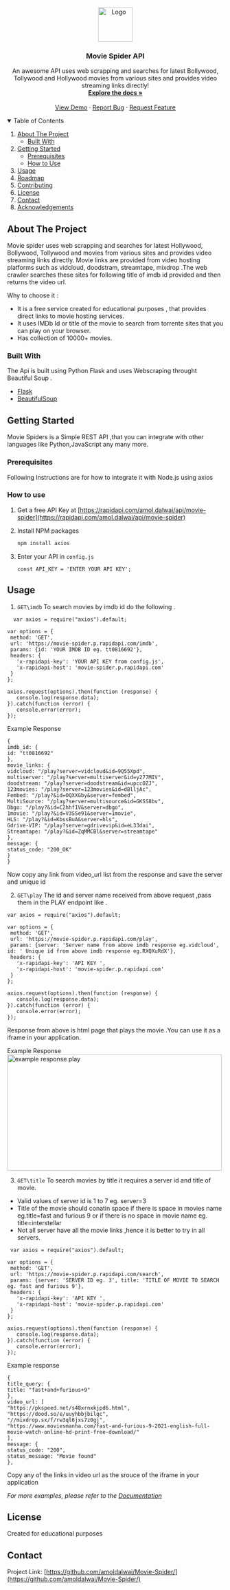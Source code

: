 
<!-- [![Contributors][contributors-shield]][contributors-url]
[![Forks][forks-shield]][forks-url]
[![Stargazers][stars-shield]][stars-url]
[![Issues][issues-shield]][issues-url]
[![MIT License][license-shield]][license-url]
[![LinkedIn][linkedin-shield]][linkedin-url] -->



<!-- PROJECT LOGO -->
<br />
<p align="center">
  <a href="https://github.com/amoldalwai/Movie-Spider/">
    <img src="https://github.com/amoldalwai/Movie-Spider/blob/main/WatchAnyMovieLogo.png" alt="Logo" width="80" height="80">
  </a>

  <h3 align="center">Movie Spider API</h3>

  <p align="center">
    An awesome API uses web scrapping and searches for latest Bollywood, Tollywood and Hollywood movies from various sites and provides video streaming links directly!
    <br />
    <a href="https://rapidapi.com/amol.dalwai/api/movie-spider"><strong>Explore the docs »</strong></a>
    <br />
    <br />
    <a href="https://rapidapi.com/amol.dalwai/api/movie-spider">View Demo</a>
    ·
    <a href="https://github.com/amoldalwai/Movie-Spider/issues">Report Bug</a>
    ·
    <a href="https://github.com/amoldalwai/Movie-Spider/issues">Request Feature</a>
  </p>
</p>



<!-- TABLE OF CONTENTS -->
<details open="open">
  <summary>Table of Contents</summary>
  <ol>
    <li>
      <a href="#about-the-project">About The Project</a>
      <ul>
        <li><a href="#built-with">Built With</a></li>
      </ul>
    </li>
    <li>
      <a href="#getting-started">Getting Started</a>
      <ul>
        <li><a href="#prerequisites">Prerequisites</a></li>
        <li><a href="#installation">How to Use</a></li>
      </ul>
    </li>
    <li><a href="#usage">Usage</a></li>
    <li><a href="#roadmap">Roadmap</a></li>
    <li><a href="#contributing">Contributing</a></li>
    <li><a href="#license">License</a></li>
    <li><a href="#contact">Contact</a></li>
    <li><a href="#acknowledgements">Acknowledgements</a></li>
  </ol>
</details>



<!-- ABOUT THE PROJECT -->
## About The Project


Movie spider uses web scrapping and searches for latest Hollywood, Bollywood, Tollywood and  movies from various sites and provides video streaming links directly.
Movie links are provided from video hosting platforms such as vidcloud, doodstram, streamtape, mixdrop .The web crawler searches these sites for following title of imdb id provided and then returns the video url.

Why to choose it :
* It is a free service created for educational purposes , that provides direct links to movie hosting services.
* It uses IMDb Id or title of the movie to search from torrente sites that you can play on your browser.
* Has collection of 10000+ movies.


### Built With

The Api is built using Python Flask and uses Webscraping throught Beautiful Soup .
* [Flask](https://flask.palletsprojects.com/en/2.0.x/)
* [BeautifulSoup](https://www.crummy.com/software/BeautifulSoup/bs4/doc/)


<!-- GETTING STARTED -->
## Getting Started

Movie Spiders is a Simple REST API ,that you can integrate with other languages like Python,JavaScript any many more.

### Prerequisites

Following Instructions are for how to integrate it with  Node.js using axios

### How to use

1. Get a free API Key at [https://rapidapi.com/amol.dalwai/api/movie-spider](https://rapidapi.com/amol.dalwai/api/movie-spider)

3. Install NPM packages
   ```sh
   npm install axios
   ```
4. Enter your API in `config.js`
   ```JS
   const API_KEY = 'ENTER YOUR API KEY';
   ```


<!-- USAGE EXAMPLES -->
## Usage
1. `GET\imdb`
To search movies by imdb id do the following .
 ```JS
   var axios = require("axios").default;

var options = {
  method: 'GET',
  url: 'https://movie-spider.p.rapidapi.com/imdb',
  params: {id: 'YOUR IMDB ID eg. tt0816692'},
  headers: {
    'x-rapidapi-key': 'YOUR API KEY from config.js',
    'x-rapidapi-host': 'movie-spider.p.rapidapi.com'
  }
};

axios.request(options).then(function (response) {
	console.log(response.data);
}).catch(function (error) {
	console.error(error);
});
 ```
 Example Response
 ```
 {
imdb_id: {
id: "tt0816692"
},
movie_links: {
vidcloud: "/play?server=vidcloud&id=9Q55Xpd",
multiserver: "/play?server=multiserver&id=y277MIV",
doodstream: "/play?server=doodstream&id=upccOZJ",
123movies: "/play?server=123movies&id=dBlljAc",
Fembed: "/play?&id=OQXXGby&server=fembed",
MultiSource: "/play?server=multisource&id=GKSS8bv",
Dbgo: "/play?&id=C2hhf1V&server=dbgo",
1movie: "/play?&id=V3SSe91&server=1movie",
HLS: "/play?&id=KbssBuA&server=hls",
Gdrive-VIP: "/play?server=gdrivevip&id=eL33dai",
Streamtape: "/play?&id=ZqMMCBl&server=streamtape"
},
message: {
status_code: "200_OK"
}
}
 ```
 Now copy any  link from video_url list from the response and save the server and unique id 

 
 2. `GET\play`
The id and server name received from above request ,pass them in the PLAY endpoint like  .
 ```JS
 var axios = require("axios").default;

var options = {
  method: 'GET',
  url: 'https://movie-spider.p.rapidapi.com/play',
  params: {server: 'Server name from above imdb response eg.vidcloud', id: ' Unique id from above imdb response eg.RXQXuRdX'},
  headers: {
    'x-rapidapi-key': 'API KEY ',
    'x-rapidapi-host': 'movie-spider.p.rapidapi.com'
  }
};

axios.request(options).then(function (response) {
	console.log(response.data);
}).catch(function (error) {
	console.error(error);
});
  ```
  
  Response from above is html page that plays the movie .You can use it as a iframe in your application.
 
  Example Response <br/>
  <img src="https://github.com/amoldalwai/Movie-Spider/blob/main/play_example_response.PNG" align="center" alt="example response play" width="500" height="270">
  
  
3. `GET\title`
To search movies by title it requires a server id and title of movie. 
* Valid values of server id is 1 to 7 eg. server=3
* Title of the movie should conatin space if there is space in movies name eg.title=fast and furious 9 or if there is no space in movie name eg. title=interstellar
* Not all server have all the movie links ,hence it is better to try in all servers.
 ```JS
  var axios = require("axios").default;

var options = {
  method: 'GET',
  url: 'https://movie-spider.p.rapidapi.com/search',
  params: {server: 'SERVER ID eg. 3', title: 'TITLE OF MOVIE TO SEARCH eg. fast and furious 9'},
  headers: {
    'x-rapidapi-key': 'API KEY ',
    'x-rapidapi-host': 'movie-spider.p.rapidapi.com'
  }
};

axios.request(options).then(function (response) {
	console.log(response.data);
}).catch(function (error) {
	console.error(error);
});
```
Example response 
```
{
title_query: {
title: "fast+and+furious+9"
},
video_url: [
"https://pkspeed.net/s48xrnxkjpd6.html",
"https://dood.so/e/uuyhbbjbilqc",
"//mixdrop.sx/f/rw3ql6jxs7z0gj",
"https://www.moviesmanha.com/fast-and-furious-9-2021-english-full-movie-watch-online-hd-print-free-download/"
],
message: {
status_code: "200",
status_message: "Movie found"
},
```

Copy any of the links in video url as the srouce of the iframe in your application 



_For more examples, please refer to the [Documentation](https://rapidapi.com/amol.dalwai/api/movie-spider)_


<!-- LICENSE -->
## License

Created for educational purposes



<!-- CONTACT -->
## Contact

Project Link: [https://github.com/amoldalwai/Movie-Spider/](https://github.com/amoldalwai/Movie-Spider/)







